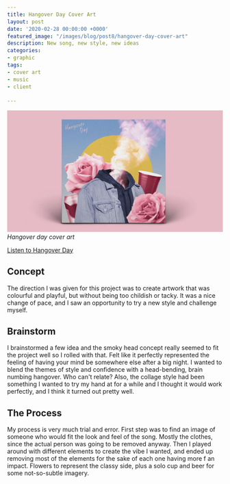 ```yaml
---
title: Hangover Day Cover Art
layout: post
date: '2020-02-28 00:00:00 +0000'
featured_image: "/images/blog/post8/hangover-day-cover-art"
description: New song, new style, new ideas
categories:
- graphic
tags:
- cover art
- music
- client

---
```


![](/images/blog/post8/hangover-day-cover-art)
*Hangover day cover art*

[Listen to Hangover Day](https://open.spotify.com/album/40PkWrXyHzNvwPGd1M3U7L?highlight=spotify:track:5seliIhqT0E3FSHjtVKExF)

## Concept
The direction I was given for this project was to create artwork that was colourful and playful, but without being too childish or tacky. It was a nice change of pace, and I saw an opportunity to try a new style and challenge myself.

## Brainstorm
I brainstormed a few idea and the smoky head concept really seemed to fit the project well so I rolled with that. Felt like it perfectly represented the feeling of having your mind be somewhere else after a big night. I wanted to blend the themes of style and confidence with a head-bending, brain numbing hangover. Who can't relate? Also, the collage style had been something I wanted to try my hand at for a while and I thought it would work perfectly, and I think it turned out pretty well.

## The Process
My process is very much trial and error. First step was to find an image of someone who would fit the look and feel of the song. Mostly the clothes, since the actual person was going to be removed anyway. Then I played around with different elements to create the vibe I wanted, and ended up removing most of the elements for the sake of each one having more f an impact. Flowers to represent the classy side, plus a solo cup and beer for some not-so-subtle imagery.